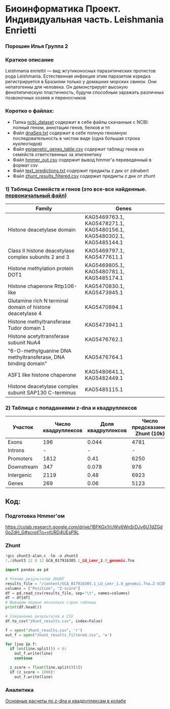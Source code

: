# Биоинформатика Проект. Индивидуальная часть. Leishmania Enrietti
### Порошин Илья Группа 2

### Краткое описание
Leishmania enriettii — вид жгутиконосных паразитических протистов рода Leishmania. Естественная инфекция этим паразитом изредка регистрируется в Бразилии только у домашних морских свинок. Они непатогенны для человека. Он демонстрирует высокую фенотипическую пластичность, будучи способным заражать различных позвоночных хозяев и переносчиков

### Коротко о файлах:
- Папка [ncbi_dataset](/ncbi_dataset/data) содержит в себе файлы скачанные с NCBI: полный геном, аннотации генов, белков и тп
- Файл [dnaSeq.txt](./dnaSeq.txt) содержит в себе полную геномную последовательность в чистом виде (одна большая строка нуклеотидов)
- Файл [epigenetic_genes_table.csv](./epigenetic_genes_table.csv) содержит таблицу генов из семейств ответственных за эпигенетику
- Файл [hmmer_out.csv](./hmmer_out.csv) содержит вывод hmmer'a переведенный в формат csv
- Файл [text_predictions.txt](./text_predictions.txt) содержит предикты z днк от zdnabert
- Файл [zhunt_results_filtered.csv](./zhunt_results_filtered.csv) содержит предикты z днк от zhunt

### 1) Таблица Семейств и генов (это все-все найденные. [первоначальный файл](./epigenetic_genes_table.csv))

|Family|Genes|
|------|-----|
|Histone deacetylase domain|KAG5469763.1, KAG5478271.1, KAG5480156.1, KAG5480302.1, KAG5485144.1|
|Class II histone deacetylase complex subunits 2 and 3|KAG5469797.1, KAG5477611.1|
|Histone methylation protein DOT1|KAG5469805.1, KAG5480781.1, KAG5485174.1|
|Histone chaperone Rttp106-like|KAG5470830.1, KAG5473945.1|
|Glutamine rich N terminal domain of histone deacetylase 4|KAG5470894.1|
|Histone methyltransferase Tudor domain 1|KAG5473941.1|
|Histone acetyltransferase subunit NuA4|KAG5476762.1|
|"6-O-methylguanine DNA methyltransferase, DNA binding domain"|KAG5476764.1|
|ASF1 like histone chaperone|KAG5480641.1, KAG5482449.1|
|Histone deacetylase complex subunit SAP130 C-terminus|KAG5485115.1|

### 2) Таблица с попаданиями z-dna и квадруплексов

| Участок | Число квадруплексов | Доля квадруплексов | Число предсказаний Zhunt (10k) | Доля предсказаний Zhunt(10k) | Число предсказаний Zhunt (1k) | Доля предсказаний Zhunt(1k) | Число предсказаний ZDNABERT | Доля предсказаний ZDNABERT |
|---------|---------------------|--------------------|--------------------------------|------------------------------|-------------------------------|-----------------------------|-----------------------------|----------------------------|
|Exons|196|0.044|4781|0.257|19351|0.327|44259|0.43|
|Introns|-|-|-|-|-|-|-|-|
|Promoters|1812|0.41|6250|0.336|17722|0.299|23303|0.227|
|Downstream|347|0.078|976|0.052|3150|0.053|4755|0.046|
|Intergenic|2119|0.48|6923|0.37|20252|0.34|32868|0.32|
|Genes|269|0.06|5123|0.27|20413|0.345|45685|0.44|

## Код:

### Подготовка Hmmer'ом
https://colab.research.google.com/drive/1BFKGx1rUWv6WnSrDJv6U7dZGd0oZdH_G#scrollTo=yIURD4UEsP9L

### Zhunt
```py
!gcc zhunt3-alan.c -lm -o zhunt3
!./zhunt3 12 8 12 GCA_017916305.1_LU_Lenr_1.0_genomic.fna

import pandas as pd

# Чтение результатов ZHUNT
results_file = "/content/GCA_017916305.1_LU_Lenr_1.0_genomic.fna.Z-SCORE"
columns = ["Position", "Z-score"]
df = pd.read_csv(results_file, sep="\t", names=columns)
df = df[df]
# Выводим первые несколько строк таблицы
print(df.head())

# Сохранение результатов в CSV
df.to_csv("zhunt_results.csv", index=False)

f = open("zhunt_results.csv", 'r')
out_f = open("zhunt_results_filtered.csv", 'w')

for line in f:
  if len(line.split()) < 6:
    out_f.write(line)
    continue

  z_score = float(line.split()[5])
  if (z_score > 1000):
    out_f.write(line)
```

### Аналитика
[Основные расчеты по z-dna и квадруплексам в колабе](https://colab.research.google.com/drive/1Dy8Ya2R6eeVx73GLKnE_5-9ydi8wYrGB?usp=sharing)
